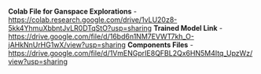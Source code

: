 
**Colab File for Ganspace Explorations** - https://colab.research.google.com/drive/1vLU20z8-5kk4YhmuXbbntJvLR0DTqStO?usp=sharing
**Trained Model Link** - https://drive.google.com/file/d/16bd6n1NM7EVWT7kh_O-jAHkNnUrHG1wX/view?usp=sharing
**Components Files** - https://drive.google.com/file/d/1VmENGprIE8QFBL2Qx6HN5M4Itq_UpzWz/view?usp=sharing
